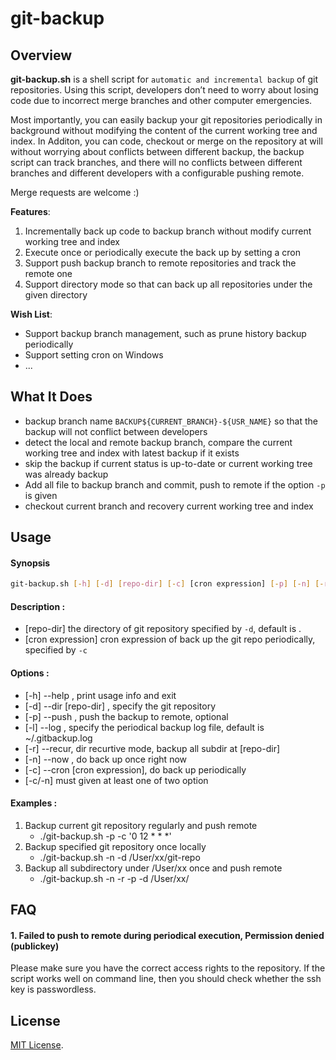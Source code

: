 # git-backup


## Overview

**git-backup.sh** is a shell script for `automatic and incremental backup` of git repositories. Using this script, developers don’t need to worry about losing code due to incorrect merge branches and other computer emergencies. 

Most importantly, you can easily backup your git repositories periodically in background without modifying the content of the current working tree and index. In Additon, you can code, checkout or merge on the repository at will without worrying about conflicts between different backup, the backup script can track branches, and there will no conflicts between different branches and different developers with a configurable pushing remote.

Merge requests are welcome :)

**Features**:

1. Incrementally back up code to backup branch without modify current working tree and index
2. Execute once or periodically execute the back up by setting a cron
3. Support push backup branch to remote repositories and track the remote one
4. Support directory mode so that can back up all repositories under the given directory

**Wish List**:

- Support backup branch management, such as prune history backup periodically
- Support setting cron on Windows
- ...


## What It Does

- backup branch name `BACKUP${CURRENT_BRANCH}-${USR_NAME}` so that the backup will not conflict between developers
- detect the local and remote backup branch, compare the current working tree and index with latest backup if it exists
- skip the backup if current status is up-to-date or current working tree was already backup
- Add all file to backup branch and commit, push to remote if the option `-p` is given
- checkout current branch and recovery current working tree and index

## Usage

#### Synopsis

``` bash
git-backup.sh [-h] [-d] [repo-dir] [-c] [cron expression] [-p] [-n] [-r] [-l]
```

#### Description :

- [repo-dir]        the directory of git repository specified by `-d`, default is .
- [cron expression] cron expression of back up the git repo periodically,  specified by `-c`

#### Options :

- [-h] --help , print usage info and exit
- [-d] --dir [repo-dir] , specify the git repository
- [-p] --push , push the backup to remote, optional
- [-l] --log  , specify the periodical backup log file, default is ~/.gitbackup.log
- [-r] --recur, dir recurtive mode, backup all subdir at [repo-dir]
- [-n] --now  , do back up once right now
- [-c] --cron [cron expression], do back up periodically
- [-c/-n] must given at least one of two option

#### Examples :

1. Backup current git repository regularly and push remote
	- ./git-backup.sh -p -c '0 12 * * *'
2. Backup specified git repository once locally
	- ./git-backup.sh -n -d /User/xx/git-repo
3. Backup all subdirectory under /User/xx once and push remote
	- ./git-backup.sh -n -r -p -d /User/xx/

## FAQ

#### 1. Failed to push to remote during periodical execution, Permission denied (publickey)

Please make sure you have the correct access rights to the repository. If the script works well on command line, then you should check whether the ssh key is passwordless.

## License

[MIT License](./LICENSE).

